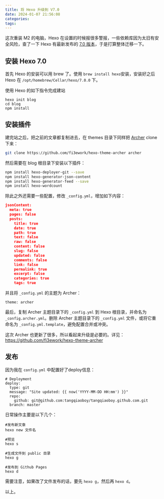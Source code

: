 ```yaml
---
title: 将 Hexo 升级到 V7.0
date: 2024-01-07 21:56:08
categories:
tags:
---
```


这次重装 M2 的电脑，Hexo 在设置的时候报很多警报，一些依赖库因为太旧有安全风险，查了一下 Hexo 有最新发布的 [7.0 版本](https://hexo.io/news/2023/11/03/hexo-7-0-0-released/)，于是打算整体迁移一下。

## 安装 Hexo 7.0

首先 Hexo 的安装可以用 brew 了。使用 `brew install hexo`安装，安装好之后 Hexo 在 `/opt/homebrew/Cellar/hexo/7.0.0` 下。

使用 Hexo 的如下指令完成建站

```
hexo init blog
cd blog
npm install
```

## 安装插件

建完站之后，把之前的文章都复制进去，在 themes 目录下同样把 [Archer](https://github.com/fi3ework/hexo-theme-archer) clone 下来：

```bash
git clone https://github.com/fi3ework/hexo-theme-archer archer
```

然后需要在 blog 根目录下安装以下插件：

```bash
npm install hexo-deployer-git --save
npm install hexo-generator-json-content
npm install hexo-generator-feed --save
npm install hexo-wordcount
```

除此之外还需要一些配置，修改 `_config.yml`，增加如下内容：

``` json
jsonContent:
  meta: true
  pages: false
  posts:
    title: true
    date: true
    path: true
    text: false
    raw: false
    content: false
    slug: false
    updated: false
    comments: false
    link: false
    permalink: true
    excerpt: false
    categories: true
    tags: true
```

并且将 `_config.yml` 的主题为 Archer：

```
theme: archer
```

最后，复制 Archer 主题目录下的 `_config.yml` 到 Hexo 根目录，并命名为 `_config.archer.yml`。删除 Archer 主题目录下的 `_config.yml` 文件，或将它重命名为 `_config.yml.template`，避免配置合并或冲突。

这次 Archer 也更新了很多，所以看起来升级是必要的。详见：<https://github.com/fi3ework/hexo-theme-archer>

## 发布

因为我在 `config.yml` 中配置好了deploy信息：
```
# Deployment
deploy:
  type: git
  message: "Site updated: {{ now('YYYY-MM-DD HH:mm') }}"
  repo: 
    github: git@github.com:tangqiaoboy/tangqiaoboy.github.com.git
  branch: master
```

日常操作主要是以下几个：

```
#发布新文章
hexo new 文件名

#预览
hexo s

#生成文件到 public 目录
hexo g

#发布到 Github Pages
hexo d
```
需要注意，如果改了文件发布的话，要先 `hexo g`，然后再 `hexo d`。

以上。


